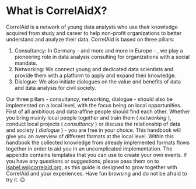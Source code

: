 # What is CorrelAidX?

CorrelAid is a network of young data analysts who use their knowledge acquired from study and career to help non-profit organizations to better understand and analyze their data. CorrelAid is based on three pillars:

1. Consultancy: In Germany  - and more and more in Europe - , we play a pioneering role in data analysis consulting for organizations with a social mandate. 
2. Networking: We connect young and dedicated data scientists and provide them with a platform to apply and expand their knowledge. 
3. Dialogue: We also initiate dialogues on the value and benefits of data and data analysis for civil society. 

Our three pillars - consultancy, networking, dialogue - should also be implemented on a local level, with the focus being on local opportunities. First of all ambitious and data-affine people should find each other. Whether you bring mainly local people together and train them \( _networking_ \), conduct local projects \( _consultancy_ \) or discuss the relationship of data and society \( _dialogue_ \) - you are free in your choice. This handbook will give you an overview of different formats at the local level. Within this handbook the collected knowledge from already implemented formats flows together in order to aid you in an uncomplicated implementation. The appendix contains templates that you can use to create your own events. If you have any questions or suggestions, please pass them on to [isabel.w@correlaid.org](mailto:isabel.w@correlaid.org), as this guide is designed to grow together with CorrelAid and your experiences. Have fun browsing and do not be afraid to try it. 😉 





